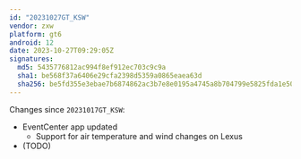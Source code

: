 ```yaml
---
id: "20231027GT_KSW"
vendor: zxw
platform: gt6
android: 12
date: 2023-10-27T09:29:05Z
signatures:
  md5: 5435776812ac994f8ef912ec703c9c9a
  sha1: be568f37a6406e29cfa2398d5359a0865eaea63d
  sha256: be5fd355e3ebae7b6874862ac3b7e8e0195a4745a8b704799e5825fda1e5002d
---
```

Changes since `20231017GT_KSW`:
- EventCenter app updated
  - Support for air temperature and wind changes on Lexus
- (TODO)